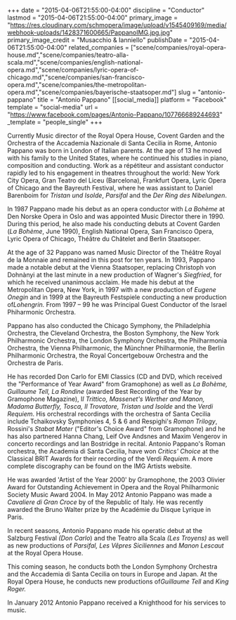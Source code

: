 +++
date = "2015-04-06T21:55:00-04:00"
discipline = "Conductor"
lastmod = "2015-04-06T21:55:00-04:00"
primary_image = "https://res.cloudinary.com/schmopera/image/upload/v1545409169/media/webhook-uploads/1428371600665/PappanoIMG.jpg.jpg"
primary_image_credit = "Musacchio & Ianniello"
publishDate = "2015-04-06T21:55:00-04:00"
related_companies = ["scene/companies/royal-opera-house.md","scene/companies/teatro-alla-scala.md","scene/companies/english-national-opera.md","scene/companies/lyric-opera-of-chicago.md","scene/companies/san-francisco-opera.md","scene/companies/the-metropolitan-opera.md","scene/companies/bayerische-staatsoper.md"]
slug = "antonio-pappano"
title = "Antonio Pappano"
[[social_media]]
platform = "Facebook"
template = "social-media"
url = "https://www.facebook.com/pages/Antonio-Pappano/107766689244693"
_template = "people_single"
+++

<p>
	Currently Music director of the Royal Opera House, Covent Garden and the Orchestra of the Accademia Nazionale di Santa Cecilia in Rome, Antonio Pappano was born in London of Italian parents. At the age of 13 he moved with his family to the United States, where he continued his studies in piano, composition and conducting. Work as a répétiteur and assistant conductor rapidly led to his engagement in theatres throughout the world: New York City Opera, Gran Teatro del Liceu (Barcelona), Frankfurt Opera, Lyric Opera of Chicago and the Bayreuth Festival, where he was assistant to Daniel Barenboim for <em>Tristan und Isolde</em>, <em>Parsifal</em> and the <em>Der Ring des Nibelungen</em>.
</p>
<p>
	In 1987 Pappano made his debut as an opera conductor with<em> La Bohème </em>at Den Norske Opera in Oslo and was appointed Music Director there in 1990. During this period, he also made his conducting debuts at Covent Garden (<em>La Bohème</em>, June 1990), English National Opera, San Francisco Opera, Lyric Opera of Chicago, Théâtre du Châtelet and Berlin Staatsoper.
</p>
<p>
	At the age of 32 Pappano was named Music Director of the Théâtre Royal de la Monnaie and remained in this post for ten years. In 1993, Pappano made a notable debut at the Vienna Staatsoper, replacing Christoph von Dohnànyi at the last minute in a new production of Wagner's<em> Siegfried</em>, for which he received unanimous acclaim. He made his debut at the Metropolitan Opera, New York, in 1997 with a new production of<em> Eugene Onegin</em> and in 1999 at the Bayreuth Festspiele conducting a new production of<em>Lohengrin.</em> From 1997 – 99 he was Principal Guest Conductor of the Israel Phiharmonic Orchestra.
</p>
<p>
	Pappano has also conducted the Chicago Symphony, the Philadelphia Orchestra, the Cleveland Orchestra, the Boston Symphony, the New York Philharmonic Orchestra, the London Symphony Orchestra, the Philharmonia Orchestra, the Vienna Philharmonic, the Münchner Philharmonie, the Berlin Philharmonic Orchestra, the Royal Concertgebouw Orchestra and the Orchestra de Paris.
</p>
<p>
	He has recorded Don Carlo for EMI Classics (CD and DVD, which received the "Performance of Year Award" from Gramophone) as well as<em> La Bohème, Guillaume Tell, La Rondine</em> (awarded Best Recording of the Year by Gramophone Magazine), I<em>l Trittico, Massenet's Werther and Manon, Madama Butterfly, Tosca, Il Trovatore, Tristan und Isolde </em>and the<em> Verdi Requiem</em>. His orchestral recordings with the orchestra of Santa Cecilia include Tchaikovsky Symphonies 4, 5 &amp; 6 and Respighi's<em> Roman Trilogy</em>, Rossini's <em>Stabat Mater </em>("Editor's Choice Award" from Gramophone) and he has also partnered Hanna Chang, Leif Ove Andsnes and Maxim Vengerov in concerto recordings and Ian Bostridge in recital. Antonio Pappano's Roman orchestra, the Academia di Santa Cecilia, have won <em>Critics' Choice</em> at the Classical BRIT Awards for their recording of the Verdi<em> Requiem</em>. A more complete discography can be found on the IMG Artists website.
</p>
<p>
	He was awarded 'Artist of the Year 2000' by Gramophone, the 2003 Olivier Award for Outstanding Achievement in Opera and the Royal Philharmonic Society Music Award 2004. In May 2012 Antonio Pappano was made a <em>Cavaliere di Gran Croce</em> by of the Republic of Italy. He was recently awarded the Bruno Walter prize by the Académie du Disque Lyrique in Paris.
</p>
<p>
	In recent seasons, Antonio Pappano made his operatic debut at the Salzburg Festival <em>(Don Carlo</em>) and the Teatro alla Scala <em>(Les Troyens)</em> as well as new productions of<em> Parsifal, Les Vêpres Siciliennes</em> and <em>Manon Lescaut</em> at the Royal Opera House.
</p>
<p>
	This coming season, he conducts both the London Symphony Orchestra and the Accademia di Santa Cecilia on tours in Europe and Japan. At the Royal Opera House, he conducts new productions of<em>Guillaume Tell</em> and<em> King Roger.</em>
</p>
<p>
	In January 2012 Antonio Pappano received a Knighthood for his services to music.
</p>
